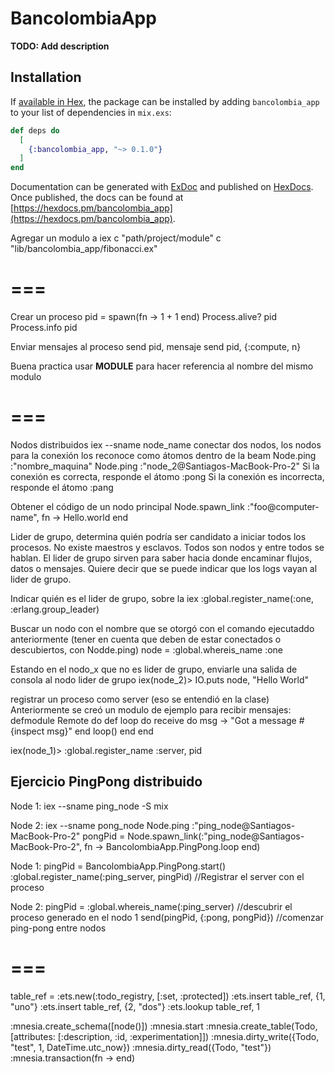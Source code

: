 # BancolombiaApp

**TODO: Add description**

## Installation

If [available in Hex](https://hex.pm/docs/publish), the package can be installed
by adding `bancolombia_app` to your list of dependencies in `mix.exs`:

```elixir
def deps do
  [
    {:bancolombia_app, "~> 0.1.0"}
  ]
end
```

Documentation can be generated with [ExDoc](https://github.com/elixir-lang/ex_doc)
and published on [HexDocs](https://hexdocs.pm). Once published, the docs can
be found at [https://hexdocs.pm/bancolombia_app](https://hexdocs.pm/bancolombia_app).

Agregar un modulo a iex
c "path/project/module"
c "lib/bancolombia_app/fibonacci.ex"

# ===

Crear un proceso
pid = spawn(fn -> 1 + 1 end)
Process.alive? pid
Process.info pid

Enviar mensajes al proceso
send pid, mensaje
send pid, {:compute, n}

Buena practica usar __MODULE__ para hacer referencia al nombre del mismo modulo

# ===

Nodos distribuidos
iex --sname node_name
conectar dos nodos, los nodos para la conexión los reconoce como átomos dentro de la beam
Node.ping :"nombre_maquina"
Node.ping :"node_2@Santiagos-MacBook-Pro-2"
Si la conexión es correcta, responde el átomo :pong
Si la conexión es incorrecta, responde el átomo :pang

Obtener el código de un nodo principal
Node.spawn_link :"foo@computer-name", fn -> Hello.world end

Lider de grupo, determina quién podría ser candidato a iniciar todos los procesos. 
No existe maestros y esclavos. Todos son nodos y entre todos se hablan.
El lider de grupo sirven para saber hacia donde encaminar flujos, datos o mensajes.
Quiere decir que se puede indicar que los logs vayan al lider de grupo.

Indicar quién es el lider de grupo, sobre la iex 
:global.register_name(:one, :erlang.group_leader)

Buscar un nodo con el nombre que se otorgó con el comando ejecutaddo anteriormente (tener en cuenta que deben de estar conectados o descubiertos, con Nodde.ping)
node = :global.whereis_name :one

Estando en el nodo_x que no es lider de grupo, enviarle una salida de consola al nodo lider de grupo
iex(node_2)> IO.puts node, "Hello World"

registrar un proceso como server (eso se entendió en la clase)
Anteriormente se creó un modulo de ejemplo para recibir mensajes:
defmodule Remote do
  def loop do
    receive do
      msg -> "Got a message #{inspect msg}"
    end
    loop()
  end
end

iex(node_1)> :global.register_name :server, pid

## Ejercicio PingPong distribuido
Node 1:
iex --sname ping_node -S mix

Node 2:
iex --sname pong_node
Node.ping :"ping_node@Santiagos-MacBook-Pro-2"
pongPid = Node.spawn_link(:"ping_node@Santiagos-MacBook-Pro-2", fn -> BancolombiaApp.PingPong.loop end)

Node 1:
pingPid = BancolombiaApp.PingPong.start()
:global.register_name(:ping_server, pingPid) //Registrar el server con el proceso

Node 2:
pingPid = :global.whereis_name(:ping_server) //descubrir el proceso generado en el nodo 1
send(pingPid, {:pong, pongPid}) //comenzar ping-pong entre nodos
# ===

table_ref = :ets.new(:todo_registry, [:set, :protected])
:ets.insert table_ref, {1, "uno"}
:ets.insert table_ref, {2, "dos"}
:ets.lookup table_ref, 1

:mnesia.create_schema([node()])
:mnesia.start
:mnesia.create_table(Todo, [attributes: [:description, :id, :experimentation]])
:mnesia.dirty_write({Todo, "test", 1, DateTime.utc_now})
:mnesia.dirty_read({Todo, "test"})
:mnesia.transaction(fn -> end)